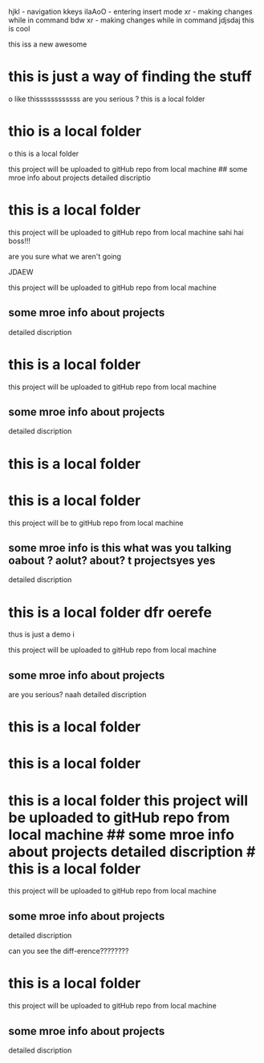 
hjkl - navigation kkeys
iIaAoO - entering insert mode
xr - making changes while in command bdw
xr - making changes while in command jdjsdaj this is cool



this iss a new awesome



# this is just a way of finding the stuff 
o like thissssssssssss are you serious ? this is a local folder
# thio is a local folder
o this is a local folder

this project will be uploaded to gitHub  repo from local machine ## some mroe info about projects detailed discriptio
# this is a local folder

this project will be uploaded to gitHub repo from local machine sahi hai boss!!!

are you sure what we aren't going 



 JDAEW 

this project will be uploaded to gitHub repo from local machine

## some mroe info about projects
detailed discription

# this is a local folder
this project will be uploaded to gitHub repo from local machine
## some mroe info about projects
detailed discription
# this is a local folder
# this is a local folder
this project will be to gitHub repo from local machine
## some mroe info is this what was you talking oabout ? aolut? about? t projectsyes yes 
detailed discription
# this is a local folder dfr oerefe
thus is just a demo i

this project will be uploaded to gitHub repo from local machine


## some mroe info about projects
 are you serious? naah
detailed discription




# this is a local folder
# this is a local folder
# this is a local folder this project will be uploaded to gitHub repo from local machine ## some mroe info about projects detailed discription # this is a local folder
this project will be uploaded to gitHub repo from local machine


## some mroe info about projects
detailed discription



can you see the diff-erence????????

# this is a local folder

this project will be uploaded to gitHub repo from local machine


## some mroe info about projects

detailed discription













































